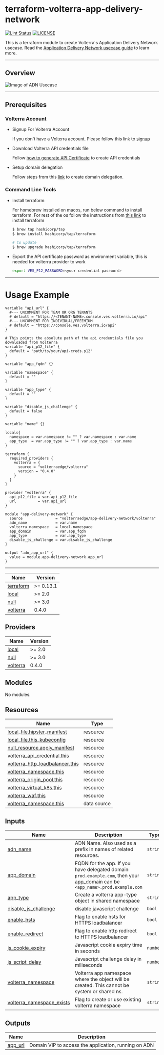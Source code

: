 # terraform-volterra-app-delivery-network

[![Lint Status](https://github.com/volterraedge/terraform-volterra-app-delivery-network/workflows/Lint/badge.svg)](https://github.com/volterraedge/terraform-volterra-app-delivery-network/actions)
[![LICENSE](https://img.shields.io/github/license/volterraedge/terraform-volterra-app-delivery-network)](https://github.com/volterraedge/terraform-volterra-app-delivery-network/blob/main/LICENSE)

This is a terraform module to create Volterra's Application Delivery Network usecase. Read the [Application Delivery Network usecase guide](https://volterra.io/docs/quick-start/app-delivery-network) to learn more.

---

## Overview

![Image of ADN Usecase](https://volterra.io/static/15a56da8dbb948319f81c4d99cc36cea/3353d/top-nea-new.webp)

---

## Prerequisites

### Volterra Account

* Signup For Volterra Account

  If you don't have a Volterra account. Please follow this link to [signup](https://console.ves.volterra.io/signup/)

* Download Volterra API credentials file

  Follow [how to generate API Certificate](https://volterra.io/docs/how-to/user-mgmt/credentials) to create API credentials

* Setup domain delegation

  Follow steps from this [link](https://volterra.io/docs/how-to/app-networking/domain-delegation) to create domain delegation.

### Command Line Tools

* Install terraform

  For homebrew installed on macos, run below command to install terraform. For rest of the os follow the instructions from [this link](https://learn.hashicorp.com/tutorials/terraform/install-cli) to install terraform

  ```bash
  $ brew tap hashicorp/tap
  $ brew install hashicorp/tap/terraform

  # to update
  $ brew upgrade hashicorp/tap/terraform
  ```

* Export the API certificate password as environment variable, this is needed for volterra provider to work
  ```bash
  export VES_P12_PASSWORD=<your credential password>
  ```

---

# Usage Example

```hcl
variable "api_url" {
  #--- UNCOMMENT FOR TEAM OR ORG TENANTS
  # default = "https://<TENANT-NAME>.console.ves.volterra.io/api"
  #--- UNCOMMENT FOR INDIVIDUAL/FREEMIUM
  # default = "https://console.ves.volterra.io/api"
}

# This points the absolute path of the api credentials file you downloaded from Volterra
variable "api_p12_file" {
  default = "path/to/your/api-creds.p12"
}

variable "app_fqdn" {}

variable "namespace" {
  default = ""
}

variable "app_type" {
  default = ""
}

variable "disable_js_challenge" {
  default = false
}

variable "name" {}

locals{
  namespace = var.namespace != "" ? var.namespace : var.name
  app_type  = var.app_type != "" ? var.app_type : var.name
}

terraform {
  required_providers {
    volterra = {
      source = "volterraedge/volterra"
      version = "0.4.0"
    }
  }
}

provider "volterra" {
  api_p12_file = var.api_p12_file
  url          = var.api_url
}

module "app-delivery-network" {
  source               = "volterraedge/app-delivery-network/volterra"
  adn_name             = var.name
  volterra_namespace   = local.namespace
  app_domain           = var.app_fqdn
  app_type             = var.app_type
  disable_js_challenge = var.disable_js_challenge
}

output "adn_app_url" {
  value = module.app-delivery-network.app_url
}
```
---

| Name | Version |
|------|---------|
| <a name="requirement_terraform"></a> [terraform](#requirement\_terraform) | >= 0.13.1 |
| <a name="requirement_local"></a> [local](#requirement\_local) | >= 2.0 |
| <a name="requirement_null"></a> [null](#requirement\_null) | >= 3.0 |
| <a name="requirement_volterra"></a> [volterra](#requirement\_volterra) | 0.4.0 |

## Providers

| Name | Version |
|------|---------|
| <a name="provider_local"></a> [local](#provider\_local) | >= 2.0 |
| <a name="provider_null"></a> [null](#provider\_null) | >= 3.0 |
| <a name="provider_volterra"></a> [volterra](#provider\_volterra) | 0.4.0 |

## Modules

No modules.

## Resources

| Name | Type |
|------|------|
| [local_file.hipster_manifest](https://registry.terraform.io/providers/hashicorp/local/latest/docs/resources/file) | resource |
| [local_file.this_kubeconfig](https://registry.terraform.io/providers/hashicorp/local/latest/docs/resources/file) | resource |
| [null_resource.apply_manifest](https://registry.terraform.io/providers/hashicorp/null/latest/docs/resources/resource) | resource |
| [volterra_api_credential.this](https://registry.terraform.io/providers/volterraedge/volterra/0.4.0/docs/resources/api_credential) | resource |
| [volterra_http_loadbalancer.this](https://registry.terraform.io/providers/volterraedge/volterra/0.4.0/docs/resources/http_loadbalancer) | resource |
| [volterra_namespace.this](https://registry.terraform.io/providers/volterraedge/volterra/0.4.0/docs/resources/namespace) | resource |
| [volterra_origin_pool.this](https://registry.terraform.io/providers/volterraedge/volterra/0.4.0/docs/resources/origin_pool) | resource |
| [volterra_virtual_k8s.this](https://registry.terraform.io/providers/volterraedge/volterra/0.4.0/docs/resources/virtual_k8s) | resource |
| [volterra_waf.this](https://registry.terraform.io/providers/volterraedge/volterra/0.4.0/docs/resources/waf) | resource |
| [volterra_namespace.this](https://registry.terraform.io/providers/volterraedge/volterra/0.4.0/docs/data-sources/namespace) | data source |

## Inputs

| Name | Description | Type | Default | Required |
|------|-------------|------|---------|:--------:|
| <a name="input_adn_name"></a> [adn\_name](#input\_adn\_name) | ADN Name. Also used as a prefix in names of related resources. | `string` | n/a | yes |
| <a name="input_app_domain"></a> [app\_domain](#input\_app\_domain) | FQDN for the app. If you have delegated domain `prod.example.com`, then your app\_domain can be `<app_name>.prod.example.com` | `string` | n/a | yes |
| <a name="input_app_type"></a> [app\_type](#input\_app\_type) | Create a volterra app-type object in shared namespace | `string` | n/a | yes |
| <a name="input_disable_js_challenge"></a> [disable\_js\_challenge](#input\_disable\_js\_challenge) | disable javascript challenge | `bool` | `false` | no |
| <a name="input_enable_hsts"></a> [enable\_hsts](#input\_enable\_hsts) | Flag to enable hsts for HTTPS loadbalancer | `bool` | `false` | no |
| <a name="input_enable_redirect"></a> [enable\_redirect](#input\_enable\_redirect) | Flag to enable http redirect to HTTPS loadbalancer | `bool` | `true` | no |
| <a name="input_js_cookie_expiry"></a> [js\_cookie\_expiry](#input\_js\_cookie\_expiry) | Javascript cookie expiry time in seconds | `number` | `3600` | no |
| <a name="input_js_script_delay"></a> [js\_script\_delay](#input\_js\_script\_delay) | Javascript challenge delay in miliseconds | `number` | `5000` | no |
| <a name="input_volterra_namespace"></a> [volterra\_namespace](#input\_volterra\_namespace) | Volterra app namespace where the object will be created. This cannot be system or shared ns. | `string` | n/a | yes |
| <a name="input_volterra_namespace_exists"></a> [volterra\_namespace\_exists](#input\_volterra\_namespace\_exists) | Flag to create or use existing volterra namespace | `string` | `false` | no |

## Outputs

| Name | Description |
|------|-------------|
| <a name="output_app_url"></a> [app\_url](#output\_app\_url) | Domain VIP to access the application, running on ADN |
